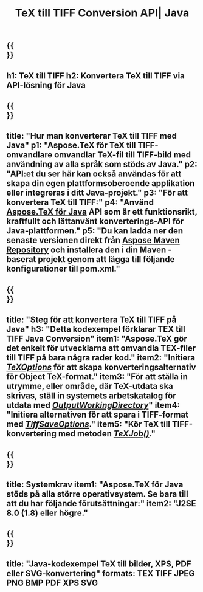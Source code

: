 ﻿---
translation: true
template: /_templates/_conversion-child-java.md
title: TeX till TIFF Conversion API| Java
description: TeX till TIFF konvertering funktionalitet. Integrera detta lokala Java-bibliotek i ditt projekt eller använd plattformsoberoende applikationer för att konvertera TeX till TIFF.
keywords: tex till tiff api java, tex2tiff integrera
url: /java/conversion/tex-to-tiff/
family: tex
platformtag: java
feature: conversion
informat: TEX
outformat: TIFF
otherformats: BMP PNG JPEG XPS PDF SVG
---

{{<section banner>}}
---
h1: TeX till TIFF
h2: Konvertera TeX till TIFF via API-lösning för Java
---

{{<section overview>}}
---
title: "Hur man konverterar TeX till TIFF med Java"
p1: "Aspose.TeX för TeX till TIFF-omvandlare omvandlar TeX-fil till TIFF-bild med användning av alla språk som stöds av Java."
p2: "API:et du ser här kan också användas för att skapa din egen plattformsoberoende applikation eller integreras i ditt Java-projekt."
p3: "För att konvertera TeX till TIFF:"
p4: "Använd [Aspose.TeX för Java](https://products.aspose.com/tex/java) API som är ett funktionsrikt, kraftfullt och lättanvänt konverterings-API för Java-plattformen."
p5: "Du kan ladda ner den senaste versionen direkt från [Aspose Maven Repository](https://repository.aspose.com/tex/) och installera den i din Maven -baserat projekt genom att lägga till följande konfigurationer till pom.xml."
---

{{<section feature1>}}
---
title: "Steg för att konvertera TeX till TIFF på Java"
h3: "Detta kodexempel förklarar TEX till TIFF Java Conversion"
item1: "Aspose.TeX gör det enkelt för utvecklarna att omvandla TEX-filer till TIFF på bara några rader kod."
item2: "Initiera [*TeXOptions*](https://reference.aspose.com/tex/java/com.aspose.tex/TeXOptions) för att skapa konverteringsalternativ för Object TeX-format."
item3: "För att ställa in utrymme, eller område, där TeX-utdata ska skrivas, ställ in systemets arbetskatalog för utdata med [*OutputWorkingDirectory*](https://reference.aspose.com/tex/java/com.aspose.tex/TeXOptions#getOutputWorkingDirectory--)"
item4: "Initiera alternativen för att spara i TIFF-format med [*TiffSaveOptions*](https://reference.aspose.com/tex/java/com.aspose.tex.rendering/TiffSaveOptions)."
item5: "Kör TeX till TIFF-konvertering med metoden [*TeXJob()*](https://reference.aspose.com/tex/java/com.aspose.tex/TeXJob)."
---

{{<section feature2>}}
---
title: Systemkrav
item1: "Aspose.TeX för Java stöds på alla större operativsystem. Se bara till att du har följande förutsättningar:"
item2: "J2SE 8.0 (1.8) eller högre."
---

{{<section widget>}}
---
title: "Java-kodexempel TeX till bilder, XPS, PDF eller SVG-konvertering"
formats: TEX TIFF JPEG PNG BMP PDF XPS SVG
---